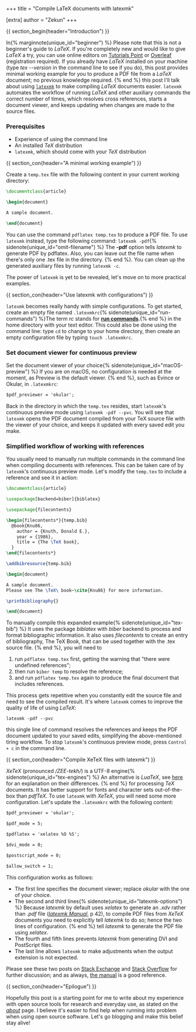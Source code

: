 +++
title = "Compile LaTeX documents with latexmk"

[extra]
author = "Zekun"
+++

{{ section_begin(header="Introduction") }}

In{% marginnote(unique_id="beginner") %}
Please note that this is not a beginner's guide to _LaTeX_.
If you're completely new and would like to give _LaTeX_ a try,
you can use online editors on [Tutorials Point](https://www.tutorialspoint.com/online_latex_editor.php)
or [Overleaf](https://www.overleaf.com/) (registration required).
If you already have _LaTeX_ installed on your machine (type _tex --version_ in the command line to see if you do),
this post provides minimal working example for you to produce a PDF file from a _LaTeX_ document;
no previous knowledge required.
{% end %}
this post I'll talk about using [`latexmk`](http://personal.psu.edu/~jcc8/software/latexmk/) to make compiling _LaTeX_ documents easier.
`latexmk` automates the workflow of running _LaTeX_ and other auxiliary commands the correct number of times,
which resolves cross references, starts a document viewer, and keeps updating when changes are made to the source files.

### Prerequisites
* Experience of using the command line
* An installed _TeX_ distribution
* `latexmk`, which should come with your _TeX_ distribution

{{ section_con(header="A minimal working example") }}

Create a `temp.tex` file with the following content in your current working directory:

```tex
\documentclass{article}

\begin{document}

A sample document.

\end{document}
```

You can use the command `pdflatex temp.tex` to produce a PDF file.
To use `latexmk` instead, type the following command:
`latexmk -pdf`{% sidenote(unique_id="omit-filename") %}
The __-pdf__ option tells _latexmk_ to generate PDF by pdflatex.
Also, you can leave out the file name when there's only one .tex file in the directory.
{% end %}.
You can clean up the generated auxiliary files by running `latexmk -c`.

The power of `latexmk` is yet to be revealed,
let's move on to more practical examples.

{{ section_con(header="Use latexmk with configurations") }}

`latexmk` becomes really handy with simple configurations.
To get started,
create an empty file named `.latexmkrc`{% sidenote(unique_id="run-commands") %}The term _rc_ stands for __[run commands](https://en.wikipedia.org/wiki/Run_commands)__.{% end %}
in the home directory with your text editor.
This could also be done using the command line:
type `cd` to change to your home directory,
then create an empty configuration file by typing `touch .latexmkrc`.

### Set document viewer for continuous preview

Set the document viewer of your choice{% sidenote(unique_id="macOS-preview") %}
If you are on macOS,
no configuration is needed at the moment,
as Preview is the default viewer.
{% end %}, such as Evince or Okular, in `.latexmkrc`:

```txt
$pdf_previewer = 'okular';
```

Back in the directory in which the `temp.tex` resides,
start `latexmk`'s continuous preview mode using `latexmk -pdf --pvc`.
You will see that `latexmk` opens the PDF document compiled from your TeX source file with the viewer of your choice,
and keeps it updated with every saved edit you make.

### Simplified workflow of working with references

You usually need to manually run multiple commands in the command line
when compiling documents with references.
This can be taken care of by `latexmk`'s continuous preview mode.
Let's modify the `temp.tex` to include a reference and see it in action:

```tex
\documentclass{article}

\usepackage[backend=biber]{biblatex}

\usepackage{filecontents}

\begin{filecontents*}{temp.bib}
  @book{Knu86,
    author = {Knuth, Donald E.},
    year = {1986},
    title = {The \TeX book},
  }
\end{filecontents*}

\addbibresource{temp.bib}

\begin{document}

A sample document.
Please see The \TeX\ book~\cite{Knu86} for more information.

\printbibliography{}

\end{document}
```

To manually compile this expanded example{% sidenote(unique_id="tex-bib") %}
It uses the package _biblatex_ with _biber_ backend to process and format bibliographic information.
It also uses _filecontents_ to create an entry of bibliography, The TeX Book,
that can be used together with the .tex source file.
{% end %},
you will need to 

1. run `pdflatex temp.tex` first,
getting the warning that "there were undefined references";
2. then run `biber temp` to resolve the reference;
3. and run `pdflatex temp.tex` again to produce the final document that includes references.

This process gets repetitive when you constantly edit the source file and need to see the compiled result.
It's where `latexmk` comes to improve the quality of life of using _LaTeX_:

```
latexmk -pdf --pvc
```

this single line of command resolves the references and keeps the PDF document updated to your saved edits,
simplifying the above-mentioned tiring workflow.
To stop `latexmk`'s continuous preview mode,
press `Control + c` in the command line.

{{ section_con(header="Compile XeTeX files with latexmk") }}

_XeTeX_ (pronounced _/ZEE-tekh/_) is a UTF-8 engine{% sidenote(unique_id="tex-engines") %}
An alternative is _LuaTeX_, see [here](https://tex.stackexchange.com/questions/36/differences-between-luatex-context-and-xetex/72#72)
for an explanation on their differences.
{% end %} for processing _TeX_ documents.
It has better support for fonts and character sets out-of-the-box than _pdfTeX_.
To use `latexmk` with _XeTeX_, you will need some more configuration.
Let's update the `.latexmkrc` with the following content:

```txt
$pdf_previewer = 'okular';

$pdf_mode = 5;

$pdflatex = 'xelatex %O %S';

$dvi_mode = 0;

$postscript_mode = 0;

$allow_switch = 1;
```
This configuration works as follows:

* The first line specifies the document viewer; replace _okular_ with the one of your choice.
* The second and third lines{% sidenote(unique_id="latexmk-options") %}
Because _latexmk_ by default uses _xelatex_ to generate an _.xdv_ rather than _.pdf_ file
([_latexmk Manual_](https://ftp.heanet.ie/pub/ctan.org/tex/support/latexmk/latexmk.pdf), p 42),
to compile PDF files from _XeTeX_ documents you need to explicitly tell _latexmk_ to do so;
hence the two lines of configuration.
{% end %} tell _latexmk_ to generate the PDF file using _xelatex_.
* The fourth and fifth lines prevents _latexmk_ from generating DVI and PostScript files.
* The last line allows `latexmk` to make adjustments when the output extension is not expected.

Please see these two posts on
[Stack Exchange](https://tex.stackexchange.com/questions/27450/how-to-make-latexmk-work-with-xelatex-and-biber)
and [Stack Overflow](https://stackoverflow.com/questions/3124273/compile-xelatex-tex-file-with-latexmk) for further discussion;
and as always, [the manual](https://ftp.heanet.ie/pub/ctan.org/tex/support/latexmk/latexmk.pdf) is a good reference.

{{ section_con(header="Epilogue") }}

Hopefully this post is a starting point for me to write about my experience with open source tools for research and everyday use,
as stated on the [_about_](@/about/index.md) page.
I believe it's easier to find help when running into problem when using open source software.
Let's go blogging and make this belief stay alive!

